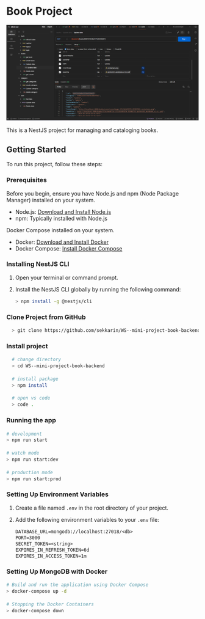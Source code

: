 # Book Project

![Ale Text](image/postman.png)

This is a NestJS project for managing and cataloging books.

## Getting Started

To run this project, follow these steps:

### Prerequisites

Before you begin, ensure you have Node.js and npm (Node Package Manager) installed on your system.

- Node.js: [Download and Install Node.js](https://nodejs.org/)
- npm: Typically installed with Node.js

Docker Compose installed on your system.

- Docker: [Download and Install Docker](https://www.docker.com/get-started)
- Docker Compose: [Install Docker Compose](https://docs.docker.com/compose/install/)

### Installing NestJS CLI

1. Open your terminal or command prompt.

2. Install the NestJS CLI globally by running the following command:

   ```sh
   > npm install -g @nestjs/cli
   ```

### Clone Project from GitHub

```sh
  > git clone https://github.com/sekkarin/WS--mini-project-book-backend.git
```

### Install project

```sh
  # change directory
  > cd WS--mini-project-book-backend

  # install package
  > npm install

  # open vs code
  > code .
```

### Running the app

```bash
# development
> npm run start

# watch mode
> npm run start:dev

# production mode
> npm run start:prod
```

### Setting Up Environment Variables

1. Create a file named `.env` in the root directory of your project.

2. Add the following environment variables to your `.env` file:

   ```env
   DATABASE_URL=mongodb://localhost:27018/<db>
   PORT=3000
   SECRET_TOKEN=<string>
   EXPIRES_IN_REFRESH_TOKEN=6d
   EXPIRES_IN_ACCESS_TOKEN=1m
   ```

### Setting Up MongoDB with Docker

```sh
# Build and run the application using Docker Compose
> docker-compose up -d

# Stopping the Docker Containers
> docker-compose down
```
